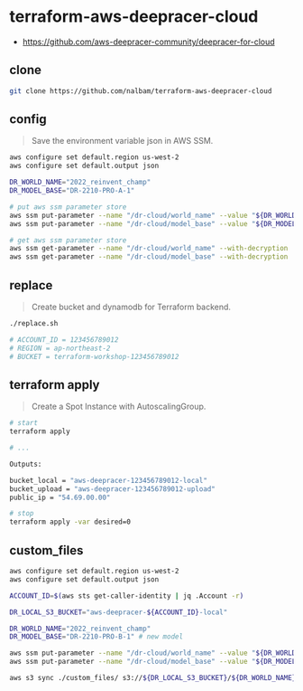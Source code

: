 # terraform-aws-deepracer-cloud

* <https://github.com/aws-deepracer-community/deepracer-for-cloud>

## clone

```bash
git clone https://github.com/nalbam/terraform-aws-deepracer-cloud
```

## config

> Save the environment variable json in AWS SSM.

```bash
aws configure set default.region us-west-2
aws configure set default.output json

DR_WORLD_NAME="2022_reinvent_champ"
DR_MODEL_BASE="DR-2210-PRO-A-1"

# put aws ssm parameter store
aws ssm put-parameter --name "/dr-cloud/world_name" --value "${DR_WORLD_NAME}" --type SecureString --overwrite | jq .
aws ssm put-parameter --name "/dr-cloud/model_base" --value "${DR_MODEL_BASE}" --type SecureString --overwrite | jq .

# get aws ssm parameter store
aws ssm get-parameter --name "/dr-cloud/world_name" --with-decryption | jq .Parameter.Value -r
aws ssm get-parameter --name "/dr-cloud/model_base" --with-decryption | jq .Parameter.Value -r
```

## replace

> Create bucket and dynamodb for Terraform backend.

```bash
./replace.sh

# ACCOUNT_ID = 123456789012
# REGION = ap-northeast-2
# BUCKET = terraform-workshop-123456789012
```

## terraform apply

> Create a Spot Instance with AutoscalingGroup.

```bash
# start
terraform apply

# ...

Outputs:

bucket_local = "aws-deepracer-123456789012-local"
bucket_upload = "aws-deepracer-123456789012-upload"
public_ip = "54.69.00.00"

# stop
terraform apply -var desired=0
```

## custom_files

```bash
aws configure set default.region us-west-2
aws configure set default.output json

ACCOUNT_ID=$(aws sts get-caller-identity | jq .Account -r)

DR_LOCAL_S3_BUCKET="aws-deepracer-${ACCOUNT_ID}-local"

DR_WORLD_NAME="2022_reinvent_champ"
DR_MODEL_BASE="DR-2210-PRO-B-1" # new model

aws ssm put-parameter --name "/dr-cloud/world_name" --value "${DR_WORLD_NAME}" --type SecureString --overwrite | jq .
aws ssm put-parameter --name "/dr-cloud/model_base" --value "${DR_MODEL_BASE}" --type SecureString --overwrite | jq .

aws s3 sync ./custom_files/ s3://${DR_LOCAL_S3_BUCKET}/${DR_WORLD_NAME}/custom_files/
```
